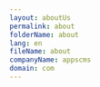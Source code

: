 ```yaml
---
layout: aboutUs
permalink: about
folderName: about
lang: en
fileName: about
companyName: appscms
domain: com
---
```

